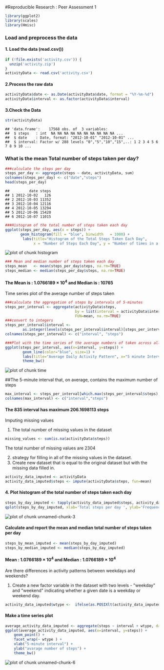 
#Reproducible Research : Peer Assessment 1


```r
library(ggplot2) 
library(scales)
library(Hmisc)
```


### Load and preprocess the data 
#### 1. Load the data (read.csv())

```r
if (!file.exists('activity.csv')) {
  unzip('activity.zip')
}
activityData <- read.csv('activity.csv')
```
#### 2.Process the raw data 

```r
activityData$date <- as.Date(activityData$date, format = "%Y-%m-%d")
activityData$interval <- as.factor(activityData$interval)
```
#### 3.Check the Data

```r
str(activityData)
```

```
## 'data.frame':	17568 obs. of  3 variables:
##  $ steps   : int  NA NA NA NA NA NA NA NA NA NA ...
##  $ date    : Date, format: "2012-10-01" "2012-10-01" ...
##  $ interval: Factor w/ 288 levels "0","5","10","15",..: 1 2 3 4 5 6 7 8 9 10 ...
```
### What is the mean Total number of steps taken per day?

```r
###calculate the steps per day
steps_per_day <- aggregate(steps ~ date, activityData, sum)
colnames(steps_per_day) <- c("date","steps")
head(steps_per_day)
```

```
##         date steps
## 1 2012-10-02   126
## 2 2012-10-03 11352
## 3 2012-10-04 12116
## 4 2012-10-05 13294
## 5 2012-10-06 15420
## 6 2012-10-07 11015
```

```r
###Histogram of the total number of steps taken each day
ggplot(steps_per_day, aes(x = steps)) + 
       geom_histogram(fill = "blue", binwidth   = 1000) + 
        labs(title="Histogram of the Total Steps Taken Each Day", 
             x = "Number of Steps Each Day", y = "Number of times in a day(Count)") + theme_bw() 
```

![plot of chunk histogram](figure/histogram-1.png)

```r
### Mean and median number of steps taken each day
steps_mean   <- mean(steps_per_day$steps, na.rm=TRUE)
steps_median <- median(steps_per_day$steps, na.rm=TRUE)
```

#### The Mean is : 1.0766189 &times; 10<sup>4</sup> and Median is : 10765

Time series plot of the average number of steps taken

```r
###calculate the aggregation of steps by intervals of 5-minutes
steps_per_interval <- aggregate(activityData$steps, 
                                by = list(interval = activityData$interval),
                                FUN=mean, na.rm=TRUE)
###convert to integers
steps_per_interval$interval <- 
        as.integer(levels(steps_per_interval$interval)[steps_per_interval$interval])
colnames(steps_per_interval) <- c("interval", "steps")

###Plot with the time series of the average numbers of taken across all the days 
ggplot(steps_per_interval, aes(x=interval, y=steps)) +   
        geom_line(color="blue", size=1) +  
        labs(title="Average Daily Activity Pattern", x="5 minute Interval", y="Number of steps") +  
        theme_bw()
```

![plot of chunk time](figure/time-1.png)

##The 5-minute interval that, on average, contains the maximum number of steps

```r
max_interval <- steps_per_interval[which.max(steps_per_interval$steps),]
colnames(max_interval) <- c("interval","steps")
```
#### The 835 interval has maximum  206.1698113 steps 

Imputing missing values
 1. The total number of missing values in the dataset

```r
missing_values <- sum(is.na(activityData$steps))
```
The total number of missing values are 2304

2. strategy for filling in all of the missing values in the dataset.
3. Create new dataset that is equal to the original dataset but with the missing data filled in.

```r
activity_data_imputed <- activityData
activity_data_imputed$steps <- impute(activityData$steps, fun=mean)
```
#### 4. Plot histogram of the total number of steps taken each day

```r
steps_by_day_imputed <- tapply(activity_data_imputed$steps, activity_data_imputed$date, sum)
qplot(steps_by_day_imputed, xlab='Total steps per day ', ylab='Frequency using binwith 500', binwidth=500)
```

![plot of chunk unnamed-chunk-3](figure/unnamed-chunk-3-1.png)
#### Calculate and report the mean and median total number of steps taken per day

```r
steps_by_mean_imputed <- mean(steps_by_day_imputed)
steps_by_median_imputed <- median(steps_by_day_imputed)
```
#### Mean : 1.0766189 &times; 10<sup>4</sup> and Median : 1.0766189 &times; 10<sup>4</sup>

Are there differences in activity patterns between weekdays and weekends?
1. Create a new factor variable in the dataset with two levels - "weekday" and "weekend" indicating whether a given date is a weekday or weekend day.

```r
activity_data_imputed$wtype <-  ifelse(as.POSIXlt(activity_data_imputed$date)$wday %in% c(0,6), 'weekend', 'weekday')
```
#### Make a time series plot

```r
average_activity_data_imputed <- aggregate(steps ~ interval + wtype, data=activity_data_imputed, mean)
ggplot(average_activity_data_imputed, aes(x=interval, y=steps)) + 
    geom_point() + 
    facet_wrap(~ wtype ) +
    xlab("5-minute interval") + 
    ylab("avarage number of steps") +
    theme_bw()
```

![plot of chunk unnamed-chunk-6](figure/unnamed-chunk-6-1.png)
